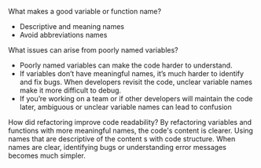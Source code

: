 What makes a good variable or function name?
- Descriptive and meaning names
- Avoid abbreviations names

What issues can arise from poorly named variables?
- Poorly named variables can make the code harder to understand.
- If variables don’t have meaningful names, it’s much harder to identify and fix bugs.
  When developers  revisit the code, unclear variable names make it more difficult to debug.
- If you’re working on a team or if other developers will maintain the code later, ambiguous or unclear variable names can lead to confusion 



How did refactoring improve code readability?
By refactoring variables and functions with more meaningful names, the code's content is clearer. 
Using names that are descriptive of the content s with code structure.
When names are clear, identifying bugs or understanding error messages becomes much simpler.
